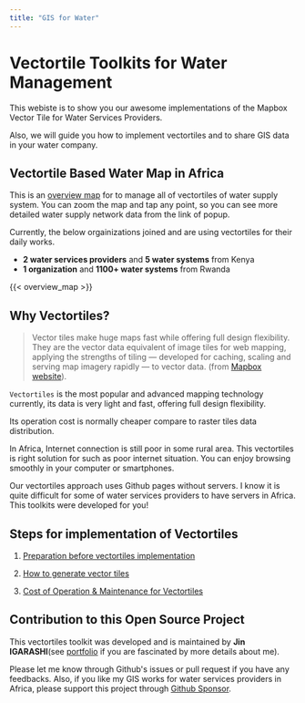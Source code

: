 ```yaml
---
title: "GIS for Water"
---
```


# Vectortile Toolkits for Water Management

This webiste is to show you our awesome implementations of the Mapbox Vector Tile for Water Services Providers.

Also, we will guide you how to implement vectortiles and to share GIS data in your water company.
 
## Vectortile Based Water Map in Africa
This is an [overview map](https://watergis.github.io/water-map) for to manage all of vectortiles of water supply system. You can zoom the map and tap any point, so you can see more detailed water supply network data from the link of popup.

Currently, the below orgainizations joined and are using vectortiles for their daily works.
- **2 water services providers** and **5 water systems** from Kenya
- **1 organization** and **1100+ water systems** from Rwanda

{{< overview_map >}}

## Why Vectortiles?

> Vector tiles make huge maps fast while offering full design flexibility. They are the vector data equivalent of image tiles for web mapping, applying the strengths of tiling — developed for caching, scaling and serving map imagery rapidly — to vector data. (from [Mapbox website](https://docs.mapbox.com/vector-tiles/reference/)).

`Vectortiles` is the most popular and advanced mapping technology currently, its data is very light and fast, offering full design flexibility. 

Its operation cost is normally cheaper compare to raster tiles data distribution.

In Africa, Internet connection is still poor in some rural area. This vectortiles is right solution for such as poor internet situation. You can enjoy browsing smoothly in your computer or smartphones.

Our vectortiles approach uses Github pages without servers. I know it is quite difficult for some of water services providers to have servers in Africa. This toolkits were developed for you!

## Steps for implementation of Vectortiles

1. [Preparation before vectortiles implementation](./setups/preparation)

2. [How to generate vector tiles](./setups/installation)

3. [Cost of Operation & Maintenance for Vectortiles](./operation/costs/)

## Contribution to this Open Source Project
This vectortiles toolkit was developed and is maintained by **Jin IGARASHI**(see [portfolio](https://water-gis.com) if you are fascinated by more details about me). 

Please let me know through Github's issues or pull request if you have any feedbacks. Also, if you like my GIS works for water services providers in Africa, please support this project through [Github Sponsor](https://github.com/sponsors/JinIgarashi).
